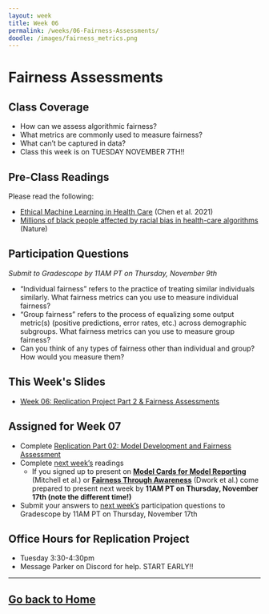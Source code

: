 ```yaml
---
layout: week
title: Week 06
permalink: /weeks/06-Fairness-Assessments/
doodle: /images/fairness_metrics.png
---
```


# Fairness Assessments

## Class Coverage
* How can we assess algorithmic fairness? 
* What metrics are commonly used to measure fairness? 
* What can’t be captured in data?
* Class this week is on TUESDAY NOVEMBER 7TH!!

## Pre-Class Readings
Please read the following:
* [Ethical Machine Learning in Health Care](https://www.annualreviews.org/doi/full/10.1146/annurev-biodatasci-092820-114757) (Chen et al. 2021)
* [Millions of black people affected by racial bias in health-care algorithms](https://www.nature.com/articles/d41586-019-03228-6) (Nature)

## Participation Questions 
_Submit to Gradescope by 11AM PT on Thursday, November 9th_
* “Individual fairness” refers to the practice of treating similar individuals similarly. What fairness metrics can you use to measure individual fairness?
* “Group fairness” refers to the process of equalizing some output metric(s) (positive predictions, error rates, etc.) across demographic subgroups. What fairness metrics can you use to measure group fairness?
* Can you think of any types of fairness other than individual and group? How would you measure them?

## This Week's Slides
* [Week 06: Replication Project Part 2 & Fairness Assessments](https://github.com/eramond1/capstone-responsible-ai/blob/669855ff9660ab81b0872e60298fdee1dae98fb1/notes/week-06/week_6_slides.pdf)

## Assigned for Week 07
* Complete [Replication Part 02: Model Development and Fairness Assessment](https://github.com/eramond1/capstone-responsible-ai/blob/fa968aec5d392ac1036cf795ca93e8d084e847ec/notes/week-06/replication-project-part-02-model-dev-fairness-eval.ipynb)
* Complete [next week’s](https://eramond1.github.io/capstone-responsible-ai/weeks/07-Bias-Mitigation/) readings
    * If you signed up to present on [**Model Cards for Model Reporting**](https://arxiv.org/abs/1810.03993) (Mitchell et al.) or [**Fairness Through Awareness**](https://arxiv.org/abs/1104.3913) (Dwork et al.) come prepared to present next week by **11AM PT on Thursday, November 17th (note the different time!)**
* Submit your answers to [next week’s](https://eramond1.github.io/capstone-responsible-ai/weeks/07-Bias-Mitigation/) participation questions to Gradescope by 11AM PT on Thursday, November 17th

## Office Hours for Replication Project
* Tuesday 3:30-4:30pm
* Message Parker on Discord for help. START EARLY!!

---
[Go back to Home](https://nanrahman.github.io/capstone-responsible-ai/)
---

